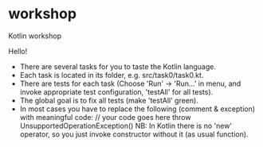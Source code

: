 workshop
========

Kotlin workshop

Hello!
- There are several tasks for you to taste the Kotlin language.
- Each task is located in its folder, e.g. src/task0/task0.kt.
- There are tests for each task (Choose 'Run' -> 'Run...' in menu,
and invoke appropriate test configuration, 'testAll' for all tests).
- The global goal is to fix all tests (make 'testAll' green).
- In most cases you have to replace the following (comment & exception) with meaningful code:
          // your code goes here
          throw UnsupportedOperationException()
NB: In Kotlin there is no 'new' operator, so you just invoke constructor without it (as usual function).
